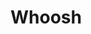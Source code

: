 # Whoosh

[//]: <[![Top Langs](https://github-readme-stats.vercel.app/api/top-langs/?username=VishankSingh&show_icons=true&theme=buefy&layout=compact&langs_count=8&hide=Makefile,html,css,latex,tex&exclude_repo=)](https://github.com/VishankSingh/)>

